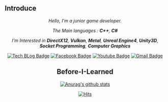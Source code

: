 ## Introduce

<div align=center>
  
_Hello, I'm a junior game developer._

_The Main languages : **C++**, **C#**_

_I'm Interested in **DirectX12**, **Vulkan**, **Metal**, **Unreal Engine4**, **Unity3D**, **Socket Programming**, **Computer Graphics**_

[![Tech BLog Badge](https://img.shields.io/badge/-Tech%20Blog-black?style=flat-square&logo=github&link=https://openmynotepad.tistory.com/)](https://openmynotepad.tistroy.com)
[![Facebook Badge](https://img.shields.io/badge/facebook-1877f2?style=flat-square&logo=facebook&logoColor=white&link=https://www.facebook.com/qlccksqlccks/)](https://www.facebook.com/qlccksqlccks/)
[![Youtube Badge](https://img.shields.io/badge/Youtube-ff0000?style=flat-square&logo=youtube&link=https://www.youtube.com/channel/UCHmqNZn-TfokjYhjWNtM78A)](https://www.youtube.com/channel/UCHmqNZn-TfokjYhjWNtM78A)
[![Gmail Badge](https://img.shields.io/badge/Gmail-d14836?style=flat-square&logo=Gmail&logoColor=white&link=mailto:qlccksdlf@gmail.com)](mailto:qlccksdlf@gmail.com)


## Before-I-Learned




[![Anurag's github stats](https://github-readme-stats.vercel.app/api?username=kimduuukbae)](https://github.com/anuraghazra/github-readme-stats)


[![Hits](https://hits.seeyoufarm.com/api/count/incr/badge.svg?url=https%3A%2F%2Fhttps%2F%2Fgithub.com%2Fkimduuukbae&count_bg=%233DA7C8&title_bg=%23555555&icon=&icon_color=%23FFFFFF&title=hits&edge_flat=false)](https://hits.seeyoufarm.com)

</div>
